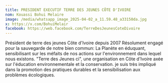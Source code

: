 ```yaml
---
title: PRESIDENT EXECUTIF TERRE DES JEUNES CÔTE D'IVOIRE
nom: Kouassi Bohui Melaire
image: /media/whatsapp_image_2025-04-02_a_11.59.48_a33150da.jpg
x: https://x.com/BohuiMelair
facebook: https://web.facebook.com/TerreDesJeunesCoteDivoire
---
```

P﻿résident de terre des jeunes Côte d'Ivoire depuis 2007
R﻿ésolument engagé pour la sauvegarde de notre bien commun: La Planète en éduquant, sensibilisant sur les méfaits de nos actions sur l'environnement dans lequel nous existons.
"Terre des Jeunes ci", une organisation en Côte d'Ivoire axée sur l'éducation environnementale et la conservation. je suis très impliqué dans la promotion des pratiques durables et la sensibilisation aux problèmes écologiques.

